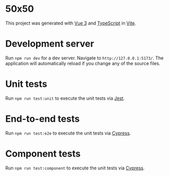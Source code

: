 # 50x50
This project was generated with [Vue 3](https://vuejs.org/) and [TypeScript](https://www.typescriptlang.org/) in [Vite](https://vitejs.dev/).

# Development server
Run `npm run dev` for a dev server. Navigate to `http://127.0.0.1:5173/`. The application will automatically reload if you change any of the source files.

# Unit tests
Run `npm run test:unit` to execute the unit tests via [Jest](https://jestjs.io/).

# End-to-end tests
Run `npm run test:e2e` to execute the unit tests via [Cypress](https://docs.cypress.io/).

# Component tests
Run `npm run test:component` to execute the unit tests via [Cypress](https://docs.cypress.io/).
